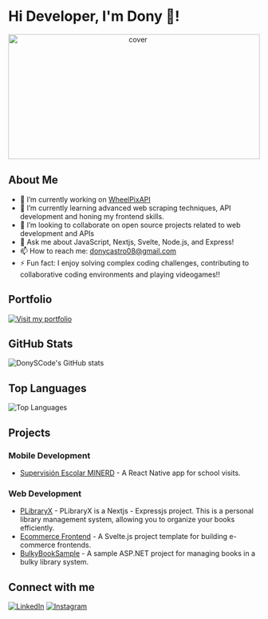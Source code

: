 # Hi Developer, I'm Dony 👋!

<div align="center">
<img width="100%" height = "250px" src="https://i.pinimg.com/originals/df/1f/f3/df1ff3761db6929d52ec330e3c1b4bf1.gif" alt="cover" />
</div>

## About Me

- 🔭 I’m currently working on [WheelPixAPI](https://github.com/DonySCode/WheelPixAPI)
- 🌱 I’m currently learning advanced web scraping techniques, API development and honing my frontend skills.
- 👯 I’m looking to collaborate on open source projects related to web development and APIs
- 💬 Ask me about JavaScript, Nextjs, Svelte, Node.js, and Express!
- 📫 How to reach me: donycastro08@gmail.com
- ⚡ Fun fact: I enjoy solving complex coding challenges, contributing to collaborative coding environments and playing videogames!!

## Portfolio
[![Visit my portfolio](https://img.shields.io/badge/Portfolio-Visit%20Now-brightgreen?style=for-the-badge)](https://donycastro.me)

## GitHub Stats

![DonySCode's GitHub stats](https://github-readme-stats.vercel.app/api?username=DonySCode&show_icons=true&theme=radical)

## Top Languages

![Top Languages](https://github-readme-stats.vercel.app/api/top-langs/?username=DonySCode&layout=compact&theme=radical)

## Projects

### Mobile Development
- [Supervisión Escolar MINERD](https://github.com/DonySCode/minerd-visitas-escolares-app) - A React Native app for school visits.

### Web Development
- [PLibraryX](https://github.com/DonySCode/plibraryx) - PLibraryX is a Nextjs - Expressjs project. This is a personal library management system, allowing you to organize your books efficiently. 
- [Ecommerce Frontend](https://github.com/DonySCode/ecommerce-frontend) - A Svelte.js project template for building e-commerce frontends.
- [BulkyBookSample](https://github.com/DonySCode/BulkyBookSample) - A sample ASP.NET project for managing books in a bulky library system.

## Connect with me
[![LinkedIn](https://img.shields.io/badge/LinkedIn-Dony%20Castro-blue?style=for-the-badge&logo=linkedin)](https://www.linkedin.com/in/donycastro/)
[![Instagram](https://img.shields.io/badge/Instagram-Dony%20Castro-blue?style=for-the-badge&logo=instagram)](https://www.instagram.com/donycastroo)
